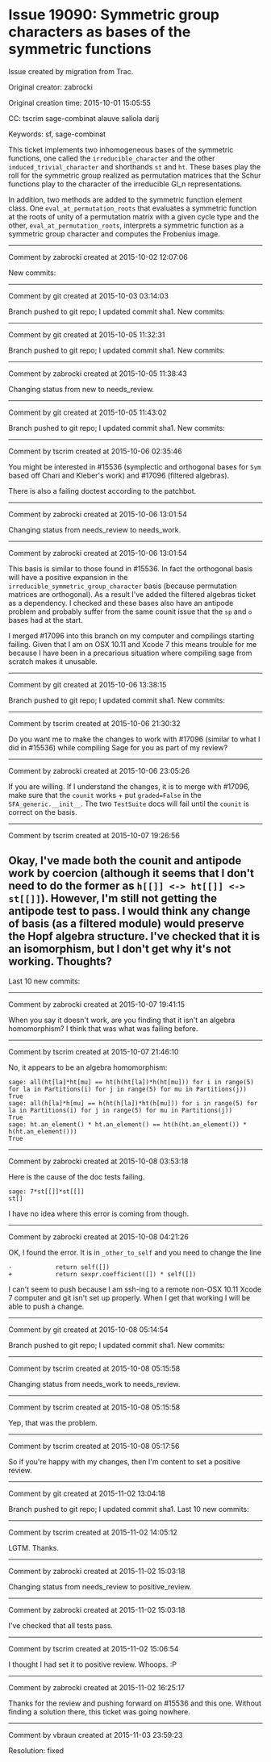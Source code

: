 # Issue 19090: Symmetric group characters as bases of the symmetric functions

Issue created by migration from Trac.

Original creator: zabrocki

Original creation time: 2015-10-01 15:05:55

CC:  tscrim sage-combinat alauve saliola darij

Keywords: sf, sage-combinat

This ticket implements two inhomogeneous bases of the symmetric functions, one called the `irreducible_character` and the other `induced_trivial_character` and shorthands `st` and `ht`.  These bases play the roll for the symmetric group realized as permutation matrices that the Schur functions play to the character of the irreducible Gl_n representations.

In addition, two methods are added to the symmetric function element class.  One `eval_at_permutation_roots` that evaluates a symmetric function at the roots of unity of a permutation matrix with a given cycle type and the other, `eval_at_permutation_roots`, interprets a symmetric function as a symmetric group character and computes the Frobenius image.


---

Comment by zabrocki created at 2015-10-02 12:07:06

New commits:


---

Comment by git created at 2015-10-03 03:14:03

Branch pushed to git repo; I updated commit sha1. New commits:


---

Comment by git created at 2015-10-05 11:32:31

Branch pushed to git repo; I updated commit sha1. New commits:


---

Comment by zabrocki created at 2015-10-05 11:38:43

Changing status from new to needs_review.


---

Comment by git created at 2015-10-05 11:43:02

Branch pushed to git repo; I updated commit sha1. New commits:


---

Comment by tscrim created at 2015-10-06 02:35:46

You might be interested in #15536 (symplectic and orthogonal bases for `Sym` based off Chari and Kleber's work) and #17096 (filtered algebras).

There is also a failing doctest according to the patchbot.


---

Comment by zabrocki created at 2015-10-06 13:01:54

Changing status from needs_review to needs_work.


---

Comment by zabrocki created at 2015-10-06 13:01:54

This basis is similar to those found in #15536.  In fact the orthogonal basis will have a positive expansion in the `irreducible_symmetric_group_character` basis (because permutation matrices are orthogonal).  As a result I've added the filtered algebras ticket as a dependency.  I checked and these bases also have an antipode problem and probably suffer from the same counit issue that the `sp` and `o` bases had at the start.

I merged #17096 into this branch on my computer and compilings starting failing.  Given that I am on OSX 10.11 and Xcode 7 this means trouble for me because I have been in a precarious situation where compiling sage from scratch makes it unusable.


---

Comment by git created at 2015-10-06 13:38:15

Branch pushed to git repo; I updated commit sha1. New commits:


---

Comment by tscrim created at 2015-10-06 21:30:32

Do you want me to make the changes to work with #17096 (similar to what I did in #15536) while compiling Sage for you as part of my review?


---

Comment by zabrocki created at 2015-10-06 23:05:26

If you are willing.  If I understand the changes, it is to merge with #17096, make sure that the `counit` works + put `graded=False` in the `SFA_generic.__init__`.  The two `TestSuite` docs will fail until the `counit` is correct on the basis.


---

Comment by tscrim created at 2015-10-07 19:26:56

Okay, I've made both the counit and antipode work by coercion (although it seems that I don't need to do the former as `h[[]] <-> ht[[]] <-> st[[]]`). However, I'm still not getting the antipode test to pass. I would think any change of basis (as a filtered module) would preserve the Hopf algebra structure. I've checked that it is an isomorphism, but I don't get why it's not working. Thoughts?
----
Last 10 new commits:


---

Comment by zabrocki created at 2015-10-07 19:41:15

When you say it doesn't work, are you finding that it isn't an algebra homomorphism?  I think that was what was failing before.


---

Comment by tscrim created at 2015-10-07 21:46:10

No, it appears to be an algebra homomorphism:

```
sage: all(ht[la]*ht[mu] == ht(h(ht[la])*h(ht[mu])) for i in range(5) for la in Partitions(i) for j in range(5) for mu in Partitions(j))
True
sage: all(h[la]*h[mu] == h(ht(h[la])*ht(h[mu])) for i in range(5) for la in Partitions(i) for j in range(5) for mu in Partitions(j))
True
sage: ht.an_element() * ht.an_element() == ht(h(ht.an_element()) * h(ht.an_element()))
True
```



---

Comment by zabrocki created at 2015-10-08 03:53:18

Here is the cause of the doc tests failing.

```
sage: 7*st[[]]*st[[]]
st[]
```

I have no idea where this error is coming from though.


---

Comment by zabrocki created at 2015-10-08 04:21:26

OK, I found the error.  It is in `_other_to_self` and you need to change the line

```
-            return self([])
+            return sexpr.coefficient([]) * self([])
```

I can't seem to push because I am ssh-ing to a remote non-OSX 10.11 Xcode 7 computer and git isn't set up properly.  When I get that working I will be able to push a change.


---

Comment by git created at 2015-10-08 05:14:54

Branch pushed to git repo; I updated commit sha1. New commits:


---

Comment by tscrim created at 2015-10-08 05:15:58

Changing status from needs_work to needs_review.


---

Comment by tscrim created at 2015-10-08 05:15:58

Yep, that was the problem.


---

Comment by tscrim created at 2015-10-08 05:17:56

So if you're happy with my changes, then I'm content to set a positive review.


---

Comment by git created at 2015-11-02 13:04:18

Branch pushed to git repo; I updated commit sha1. Last 10 new commits:


---

Comment by tscrim created at 2015-11-02 14:05:12

LGTM. Thanks.


---

Comment by zabrocki created at 2015-11-02 15:03:18

Changing status from needs_review to positive_review.


---

Comment by zabrocki created at 2015-11-02 15:03:18

I've checked that all tests pass.


---

Comment by tscrim created at 2015-11-02 15:06:54

I thought I had set it to positive review. Whoops. :P


---

Comment by zabrocki created at 2015-11-02 16:25:17

Thanks for the review and pushing forward on #15536 and this one.  Without finding a solution there, this ticket was going nowhere.


---

Comment by vbraun created at 2015-11-03 23:59:23

Resolution: fixed
